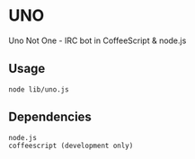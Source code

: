 UNO
===

Uno Not One - IRC bot in CoffeeScript & node.js

Usage
-----

	node lib/uno.js

Dependencies
------------

	node.js
	coffeescript (development only)